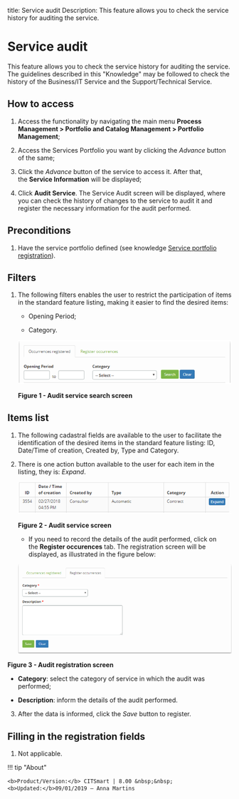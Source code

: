 title: Service audit
Description: This feature allows you to check the service history for auditing the service.

# Service audit

This feature allows you to check the service history for auditing the service.
The guidelines described in this "Knowledge" may be followed to check the
history of the Business/IT Service and the Support/Technical Service.

How to access
-------------

1.  Access the functionality by navigating the main menu **Process
    Management > Portfolio and Catalog Management > Portfolio
    Management**;

2.  Access the Services Portfolio you want by clicking the *Advance* button of
    the same;

3.  Click the *Advance* button of the service to access it. After that,
    the **Service Information** will be displayed;

4.  Click **Audit Service**. The Service Audit screen will be displayed, where
    you can check the history of changes to the service to audit it and register
    the necessary information for the audit performed.

Preconditions
-------------

1.  Have the service portfolio defined (see knowledge [Service portfolio
    registration][1]).

Filters
-------

1.  The following filters enables the user to restrict the participation of
    items in the standard feature listing, making it easier to find the desired
    items:

    - Opening Period;

    - Category.

    ![figure](images/audit-1.png)

    **Figure 1 - Audit service search screen**

Items list
----------

1.  The following cadastral fields are available to the user to facilitate the
    identification of the desired items in the standard feature listing: ID,
    Date/Time of creation, Created by, Type and Category.

2.  There is one action button available to the user for each item in the
    listing, they is: *Expand*.

    ![figure](images/audit-2.png)
   
    **Figure 2 - Audit service screen**

    - If you need to record the details of the audit performed, click on the **Register occurences** tab. The registration
    screen will be displayed, as illustrated in the figure below:

    ![figure](images/audit-3.png)
   
   **Figure 3 - Audit registration screen**

- **Category**: select the category of service in which the audit was performed;

- **Description**: inform the details of the audit performed.

3.  After the data is informed, click the *Save* button to register.

Filling in the registration fields
----------------------------------

1.  Not applicable.


[1]:/en-us/citsmart-platform-7/processes/portfolio-and-catalog/register.html

!!! tip "About"

    <b>Product/Version:</b> CITSmart | 8.00 &nbsp;&nbsp;
    <b>Updated:</b>09/01/2019 – Anna Martins
